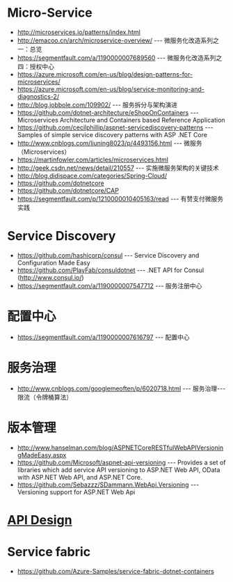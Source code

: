 # Micro-Service
* http://microservices.io/patterns/index.html
* http://emacoo.cn/arch/microservice-overview/ --- 微服务化改造系列之一：总览 
* https://segmentfault.com/a/1190000007689560  --- 微服务化改造系列之四：授权中心 
* https://azure.microsoft.com/en-us/blog/design-patterns-for-microservices/
* https://azure.microsoft.com/en-us/blog/service-monitoring-and-diagnostics-2/
* http://blog.jobbole.com/109902/ --- 服务拆分与架构演进
* https://github.com/dotnet-architecture/eShopOnContainers --- Microservices Architecture and Containers based Reference Application 
* https://github.com/cecilphillip/aspnet-servicediscovery-patterns --- Samples of simple service discovery patterns with ASP .NET Core 
* http://www.cnblogs.com/liuning8023/p/4493156.html --- 微服务（Microservices）
* https://martinfowler.com/articles/microservices.html
* http://geek.csdn.net/news/detail/210557 --- 实施微服务架构的关键技术
* http://blog.didispace.com/categories/Spring-Cloud/
* https://github.com/dotnetcore
* https://github.com/dotnetcore/CAP
* https://segmentfault.com/p/1210000010405163/read --- 有赞支付微服务实践
# Service Discovery
* https://github.com/hashicorp/consul --- Service Discovery and Configuration Made Easy
* https://github.com/PlayFab/consuldotnet --- .NET API for Consul (http://www.consul.io/) 
* https://segmentfault.com/a/1190000007547712 --- 服务注册中心
#  配置中心
* https://segmentfault.com/a/1190000007616797 ---  配置中心
# 服务治理
* http://www.cnblogs.com/googlemeoften/p/6020718.html --- 服务治理---限流（令牌桶算法） 
# 版本管理
* http://www.hanselman.com/blog/ASPNETCoreRESTfulWebAPIVersioningMadeEasy.aspx
* https://github.com/Microsoft/aspnet-api-versioning --- Provides a set of libraries which add service API versioning to ASP.NET Web API, OData with ASP.NET Web API, and ASP.NET Core. 
* https://github.com/Sebazzz/SDammann.WebApi.Versioning --- Versioning support for ASP.NET Web Api 

# [API Design](https://github.com/maskx/TAEA/blob/master/Cloud/Application/Micro-Service/API-Design.md)
# Service fabric
* https://github.com/Azure-Samples/service-fabric-dotnet-containers
